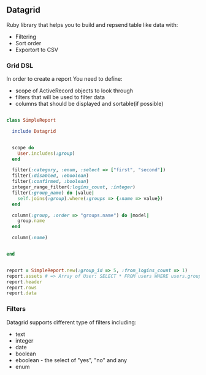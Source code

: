 ## Datagrid

Ruby library that helps you to build and repsend table like data with:

* Filtering
* Sort order
* Exportort to CSV


### Grid DSL

In order to create a report You need to define:

* scope of ActiveRecord objects to look through
* filters that will be used to filter data
* columns that should be displayed and sortable(if possible)


``` ruby

class SimpleReport

  include Datagrid


  scope do
    User.includes(:group)
  end

  filter(:category, :enum, :select => ["first", "second"])
  filter(:disabled, :eboolean)
  filter(:confirmed, :boolean)
  integer_range_filter(:logins_count, :integer)
  filter(:group_name) do |value|
    self.joins(:group).where(:groups => {:name => value})
  end

  column(:group, :order => "groups.name") do |model|
    group.name
  end

  column(:name)


end


report = SimpleReport.new(:group_id => 5, :from_logins_count => 1)
report.assets # => Array of User: SELECT * FROM users WHERE users.group_id = 5 AND users.logins_count >= 1
report.header
report.rows
report.data

```

### Filters

Datagrid supports different type of filters including:

* text
* integer
* date
* boolean
* eboolean - the select of "yes", "no" and any
* enum


